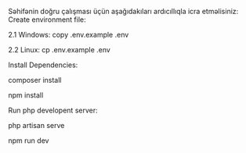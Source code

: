 Səhifənin doğru çalışması üçün aşağıdakıları ardıcıllıqla icra etməlisiniz:
Create environment file:

2.1 Windows: copy .env.example .env

2.2 Linux: cp .env.example .env

Install Dependencies:

composer install

npm install

Run php developent server:

php artisan serve

npm run dev
